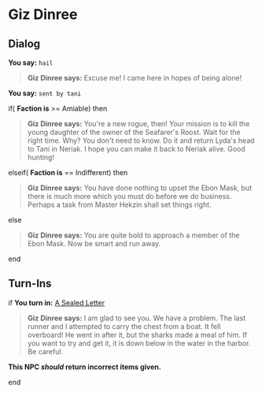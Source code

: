 # Giz Dinree
## Dialog

**You say:** `hail`



>**Giz Dinree says:** Excuse me! I came here in hopes of being alone!

**You say:** `sent by tani`



if( **Faction is** >= Amiable) then



>**Giz Dinree says:** You're a new rogue, then! Your mission is to kill the young daughter of the owner of the Seafarer's Roost. Wait for the right time. Why? You don't need to know. Do it and return Lyda's head to Tani in Neriak. I hope you can make it back to Neriak alive. Good hunting!


elseif( **Faction is** == Indifferent) then



>**Giz Dinree says:** You have done nothing to upset the Ebon Mask, but there is much more which you must do before we do business.  Perhaps a task from Master Hekzin shall set things right.


else



>**Giz Dinree says:** You are quite bold to approach a member of the Ebon Mask. Now be smart and run away.

end

## Turn-Ins



if **You turn in:** [A Sealed Letter](/item/18844)


>**Giz Dinree says:** I am glad to see you. We have a problem. The last runner and I attempted to carry the chest from a boat. It fell overboard! He went in after it, but the sharks made a meal of him. If you want to try and get it, it is down below in the water in the harbor. Be careful.

**This NPC *should* return incorrect items given.**

end